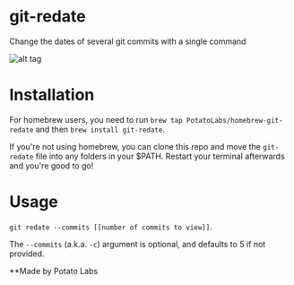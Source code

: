 # git-redate
Change the dates of several git commits with a single command

![alt tag](http://oi68.tinypic.com/3ud82.jpg)

# Installation

For homebrew users, you need to run `brew tap PotatoLabs/homebrew-git-redate` and then `brew install git-redate`.

If you're not using homebrew, you can clone this repo and move the `git-redate` file into any folders in your $PATH. Restart your terminal afterwards and you're good to go!

# Usage

`git redate --commits [[number of commits to view]]`. 

The `--commits` (a.k.a. `-c`) argument is optional, and defaults to 5 if not provided.


**Made by Potato Labs
